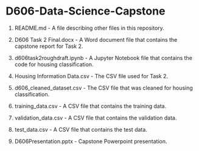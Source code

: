 # D606-Data-Science-Capstone

1. README.md - A file describing other files in this repository.

2. D606 Task 2 Final.docx - A Word document file that contains the capstone report for Task 2.

3. d606task2roughdraft.ipynb - A Jupyter Notebook file that contains the code for housing classification.

4. Housing Information Data.csv - The CSV file used for Task 2.

5. d606_cleaned_dataset.csv - The CSV file that was cleaned for housing classification.

6. training_data.csv - A CSV file that contains the training data.

7. validation_data.csv - A CSV file that contains the validation data.

8. test_data.csv - A CSV file that contains the test data.

9. D606Presentation.pptx - Capstone Powerpoint presentation.
